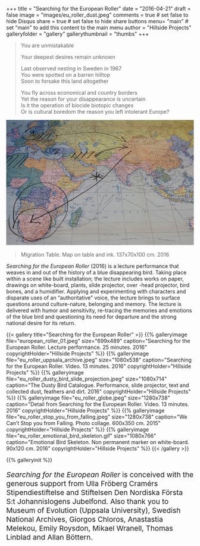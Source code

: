 +++
title = "Searching for the European Roller"
date = "2016-04-21"
draft = false
image = "images/eu_roller_dust.jpeg"
comments = true	# set false to hide Disqus
share = true	# set false to hide share buttons
menu= "main"		# set "main" to add this content to the main menu
author = "Hillside Projects"
galleryfolder = "gallery"
gallerythumbnail = "thumbs"
+++

> You are unmistakable
>
> Your deepest desires remain unknown
>
> Last observed nesting in Sweden in 1967<br/>
> You were spotted on a barren hilltop<br/>
> Soon to forsake this land altogether
>
> You fly across economical and country borders<br/>
> Yet the reason for your disappearance is uncertain<br/>
> Is it the operation of biocide biotopic changes<br/>
> Or is cultural boredom the reason you left intolerant Europe?

![Migration Table. Map on table and ink. 137x70x100 cm. 2016](/images/eu_roller_table_of_migration.jpeg "Migration Table")

> Migration Table. Map on table and ink. 137x70x100 cm. 2016

_Searching for the European Roller_ (2016)  is a lecture performance that weaves in and out of the history of a blue disappearing bird. Taking place within a scene like built installation; the lecture includes works on paper, drawings on white-board, plants, slide projector, over -head projector, bird bones, and a humidifier. Applying and experimenting with characters and disparate uses of an “authoritative” voice, the lecture brings to surface questions around culture-nature, belonging and memory. The lecture is delivered with humor and sensitivity, re-tracing the memories and emotions of the blue bird and questioning its need for departure and the strong national desire for its return.

{{< gallery title="Searching for the European Roller" >}}
{{% galleryimage file="european_roller_01.jpeg" size="699x489" caption="Searching for the European Roller. Lecture performance. 25 minutes. 2016" copyrightHolder="Hillside Projects" %}}
{{% galleryimage file="eu_roller_uppsala_archive.jpeg" size="1080x538" caption="Searching for the European Roller. Video. 13 minutes. 2016" copyrightHolder="Hillside Projects" %}}
{{% galleryimage file="eu_roller_dusty_bird_slide_projection.jpeg" size="1080x714" caption="The Dusty Bird Catalogue. Performance, slide projector, text and collected dust, feathers and dirt. 2016" copyrightHolder="Hillside Projects" %}}
{{% galleryimage file="eu_roller_globe.jpeg" size="1280x738" caption="Detail from Searching for the European Roller. Video. 13 minutes. 2016" copyrightHolder="Hillside Projects" %}}
{{% galleryimage file="eu_roller_stop_you_from_falling.jpeg" size="1280x738" caption="We Can’t Stop you from Falling. Photo collage. 600x350 cm. 2015" copyrightHolder="Hillside Projects" %}}
{{% galleryimage file="eu_roller_emotional_bird_skeleton.gif" size="1080x766" caption="Emotional Bird Skeleton. Non permanent marker on white-board. 90x120 cm. 2016" copyrightHolder="Hillside Projects" %}}
{{< /gallery >}}

{{% galleryinit %}}

<p style="font-size:1.2rem;"><em>Searching for the European Roller</em> is conceived with the generous support from Ulla Fröberg Cramérs Stipendiestiftelse and Stiftelsen Den Nordiska Första S:t Johannislogens Jubelfond. Also thank you to Museum of Evolution (Uppsala University), Swedish National Archives, Giorgos Chloros, Anastastia Melekou, Emily Roysdon, Mikael Wranell, Thomas Linblad and Allan Böttern.</p>
